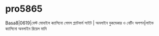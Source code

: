 # pro5865
Basa8|0619|বেস্ট মোবাইল ক্যাসিনো গেমস প্ল্যাটফর্ম সাইট | অনলাইন বুকমেকার ও বেটিং অপশন|লাইভ ক্যাসিনো অনলাইন রিয়েল মানি
